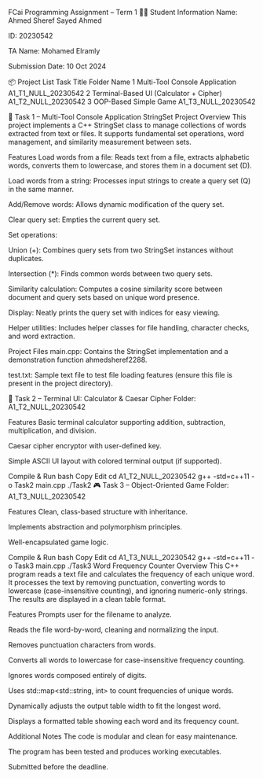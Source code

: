 FCai Programming Assignment – Term 1
👨‍💻 Student Information
Name: Ahmed Sheref Sayed Ahmed

ID: 20230542

TA Name: Mohamed Elramly

Submission Date: 10 Oct 2024

📦 Project List
Task	Title	Folder Name
1	Multi-Tool Console Application	A1_T1_NULL_20230542
2	Terminal-Based UI (Calculator + Cipher)	A1_T2_NULL_20230542
3	OOP-Based Simple Game	A1_T3_NULL_20230542

🧩 Task 1 – Multi-Tool Console Application
StringSet Project
Overview
This project implements a C++ StringSet class to manage collections of words extracted from text or files. It supports fundamental set operations, word management, and similarity measurement between sets.

Features
Load words from a file: Reads text from a file, extracts alphabetic words, converts them to lowercase, and stores them in a document set (D).

Load words from a string: Processes input strings to create a query set (Q) in the same manner.

Add/Remove words: Allows dynamic modification of the query set.

Clear query set: Empties the current query set.

Set operations:

Union (+): Combines query sets from two StringSet instances without duplicates.

Intersection (*): Finds common words between two query sets.

Similarity calculation: Computes a cosine similarity score between document and query sets based on unique word presence.

Display: Neatly prints the query set with indices for easy viewing.

Helper utilities: Includes helper classes for file handling, character checks, and word extraction.

Project Files
main.cpp: Contains the StringSet implementation and a demonstration function ahmedsheref2288.

test.txt: Sample text file to test file loading features (ensure this file is present in the project directory).

🧮 Task 2 – Terminal UI: Calculator & Caesar Cipher
Folder: A1_T2_NULL_20230542

Features
Basic terminal calculator supporting addition, subtraction, multiplication, and division.

Caesar cipher encryptor with user-defined key.

Simple ASCII UI layout with colored terminal output (if supported).

Compile & Run
bash
Copy
Edit
cd A1_T2_NULL_20230542
g++ -std=c++11 -o Task2 main.cpp
./Task2
🎮 Task 3 – Object-Oriented Game
Folder: A1_T3_NULL_20230542

Features
Clean, class-based structure with inheritance.

Implements abstraction and polymorphism principles.

Well-encapsulated game logic.

Compile & Run
bash
Copy
Edit
cd A1_T3_NULL_20230542
g++ -std=c++11 -o Task3 main.cpp
./Task3
Word Frequency Counter
Overview
This C++ program reads a text file and calculates the frequency of each unique word. It processes the text by removing punctuation, converting words to lowercase (case-insensitive counting), and ignoring numeric-only strings. The results are displayed in a clean table format.

Features
Prompts user for the filename to analyze.

Reads the file word-by-word, cleaning and normalizing the input.

Removes punctuation characters from words.

Converts all words to lowercase for case-insensitive frequency counting.

Ignores words composed entirely of digits.

Uses std::map<std::string, int> to count frequencies of unique words.

Dynamically adjusts the output table width to fit the longest word.

Displays a formatted table showing each word and its frequency count.

Additional Notes
The code is modular and clean for easy maintenance.

The program has been tested and produces working executables.

Submitted before the deadline.

